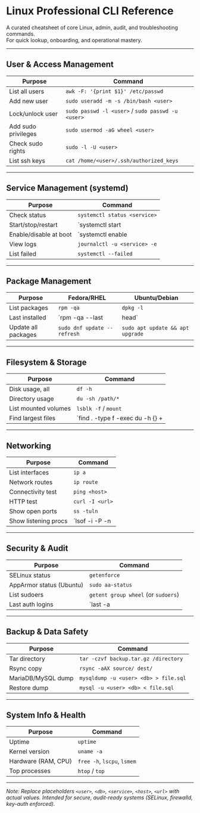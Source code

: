 # Linux Professional CLI Reference

A curated cheatsheet of core Linux, admin, audit, and troubleshooting commands.  
For quick lookup, onboarding, and operational mastery.

---

## User & Access Management

| Purpose                  | Command                                                      |
|--------------------------|-------------------------------------------------------------|
| List all users           | `awk -F: '{print $1}' /etc/passwd`                          |
| Add new user             | `sudo useradd -m -s /bin/bash <user>`                       |
| Lock/unlock user         | `sudo passwd -l <user>` / `sudo passwd -u <user>`           |
| Add sudo privileges      | `sudo usermod -aG wheel <user>`                             |
| Check sudo rights        | `sudo -l -U <user>`                                         |
| List ssh keys            | `cat /home/<user>/.ssh/authorized_keys`                     |

---

## Service Management (systemd)

| Purpose                | Command                                |
|------------------------|----------------------------------------|
| Check status           | `systemctl status <service>`           |
| Start/stop/restart     | `systemctl start|stop|restart <svc>`   |
| Enable/disable at boot | `systemctl enable|disable <service>`   |
| View logs              | `journalctl -u <service> -e`           |
| List failed            | `systemctl --failed`                   |

---

## Package Management

| Purpose               | Fedora/RHEL                      | Ubuntu/Debian                  |
|-----------------------|----------------------------------|---------------------------------|
| List packages         | `rpm -qa`                        | `dpkg -l`                       |
| Last installed        | `rpm -qa --last | head`          | `apt list --installed | head`   |
| Update all packages   | `sudo dnf update --refresh`      | `sudo apt update && apt upgrade`|

---

## Filesystem & Storage

| Purpose                     | Command                                             |
|-----------------------------|----------------------------------------------------|
| Disk usage, all             | `df -h`                                            |
| Directory usage             | `du -sh /path/*`                                   |
| List mounted volumes        | `lsblk -f` / `mount`                               |
| Find largest files          | `find . -type f -exec du -h {} + | sort -rh | head`|

---

## Networking

| Purpose                | Command                                  |
|------------------------|------------------------------------------|
| List interfaces        | `ip a`                                   |
| Network routes         | `ip route`                               |
| Connectivity test      | `ping <host>`                            |
| HTTP test              | `curl -I <url>`                          |
| Show open ports        | `ss -tuln`                               |
| Show listening procs   | `lsof -i -P -n | grep LISTEN`            |

---

## Security & Audit

| Purpose                | Command                                   |
|------------------------|-------------------------------------------|
| SELinux status         | `getenforce`                              |
| AppArmor status (Ubuntu)| `sudo aa-status`                         |
| List sudoers           | `getent group wheel` (or `sudoers`)       |
| Last auth logins       | `last -a | head`                          |

---

## Backup & Data Safety

| Purpose                | Command                                  |
|------------------------|------------------------------------------|
| Tar directory          | `tar -czvf backup.tar.gz /directory`     |
| Rsync copy             | `rsync -aAX source/ dest/`               |
| MariaDB/MySQL dump     | `mysqldump -u <user> <db> > file.sql`    |
| Restore dump           | `mysql -u <user> <db> < file.sql`        |

---

## System Info & Health

| Purpose                | Command                                  |
|------------------------|------------------------------------------|
| Uptime                 | `uptime`                                 |
| Kernel version         | `uname -a`                               |
| Hardware (RAM, CPU)    | `free -h`, `lscpu`, `lsmem`              |
| Top processes          | `htop` / `top`                           |

---

_Note: Replace placeholders `<user>`, `<db>`, `<service>`, `<host>`, `<url>` with actual values. Intended for secure, audit-ready systems (SELinux, firewalld, key-auth enforced)._
